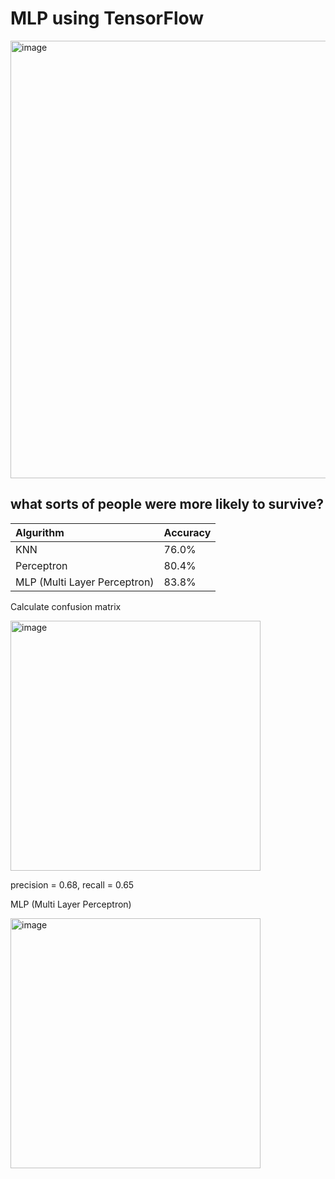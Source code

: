 # MLP using TensorFlow

<img src="https://2205989719-files.gitbook.io/~/files/v0/b/gitbook-x-prod.appspot.com/o/spaces%2Fu9ESMkINnUK9Z0nC4FPH%2Fuploads%2F4vBuP4YoXbj4UV1mwQAn%2Fimage.png?alt=media&token=f14097d1-cceb-47ed-acac-ba306081cba3" alt="image" width="700"/>

## what sorts of people were more likely to survive? 

| Algurithm     | Accuracy      |
| :---   | :----  |
| KNN  | 76.0%  |
| Perceptron  | 80.4%  |
| MLP (Multi Layer Perceptron)  | 83.8%  |

Calculate confusion matrix

<img src="https://github.com/MSaberian/PyLearnMachineLearning/assets/43343453/eb577dbd-3ccc-4c93-9193-5048d12f4144" alt="image" width="400"/>

precision = 0.68, recall = 0.65

MLP (Multi Layer Perceptron)

<img src="https://github.com/MSaberian/PyLearnMachineLearning/assets/43343453/ee6a4b57-fb47-4dc2-92c9-082c8a9aaeb1" alt="image" width="400"/>




